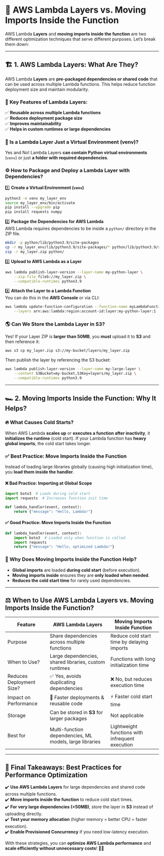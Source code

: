 # 🤔 **AWS Lambda Layers vs. Moving Imports Inside the Function**

AWS Lambda **Layers** and **moving imports inside the function** are two different optimization techniques that serve different purposes. Let’s break them down:

---

## 🏗️ **1. AWS Lambda Layers: What Are They?**

AWS Lambda **Layers** are **pre-packaged dependencies or shared code** that can be used across multiple Lambda functions. This helps reduce function deployment size and maintain modularity.

### 📌 **Key Features of Lambda Layers:**

✅ **Reusable across multiple Lambda functions**  
✅ **Reduces deployment package size**  
✅ **Improves maintainability**  
✅ **Helps in custom runtimes or large dependencies**

### 📂 **Is a Lambda Layer Just a Virtual Environment (venv)?**

Yes and No! Lambda Layers **can contain Python virtual environments** (`venv`) or just **a folder with required dependencies**.

### ⚙️ **How to Package and Deploy a Lambda Layer with Dependencies?**

1️⃣ **Create a Virtual Environment (`venv`)**

```bash
python3 -m venv my_layer_env
source my_layer_env/bin/activate
pip install --upgrade pip
pip install requests numpy
```

2️⃣ **Package the Dependencies for AWS Lambda**  
AWS Lambda requires dependencies to be inside a `python/` directory in the ZIP file.

```bash
mkdir -p python/lib/python3.9/site-packages
cp -r my_layer_env/lib/python3.9/site-packages/* python/lib/python3.9/site-packages/
zip -r my_layer.zip python/
```

3️⃣ **Upload to AWS Lambda as a Layer**

```bash
aws lambda publish-layer-version --layer-name my-python-layer \
    --zip-file fileb://my_layer.zip \
    --compatible-runtimes python3.9
```

4️⃣ **Attach the Layer to a Lambda Function**  
You can do this in the **AWS Console** or via CLI:

```bash
aws lambda update-function-configuration --function-name myLambdaFunction \
    --layers arn:aws:lambda:region:account-id:layer:my-python-layer:1
```

### 🌎 **Can We Store the Lambda Layer in S3?**

Yes! If your Layer ZIP is **larger than 50MB**, you **must** upload it to **S3** and then reference it:

```bash
aws s3 cp my_layer.zip s3://my-bucket/layers/my_layer.zip
```

Then publish the layer by referencing the S3 bucket:

```bash
aws lambda publish-layer-version --layer-name my-large-layer \
    --content S3Bucket=my-bucket,S3Key=layers/my_layer.zip \
    --compatible-runtimes python3.9
```

---

## 🏎️ **2. Moving Imports Inside the Function: Why It Helps?**

### 🔥 **What Causes Cold Starts?**

When AWS Lambda **scales up** or **executes a function after inactivity**, it **initializes the runtime** (cold start). If your Lambda function has **heavy global imports**, the cold start takes longer.

### ✅ **Best Practice: Move Imports Inside the Function**

Instead of loading large libraries globally (causing high initialization time), you **load them inside the handler**.

#### ❌ **Bad Practice: Importing at Global Scope**

```python
import boto3  # Loads during cold start
import requests  # Increases function init time

def lambda_handler(event, context):
    return {"message": "Hello, Lambda!"}
```

#### ✅ **Good Practice: Move Imports Inside the Function**

```python
def lambda_handler(event, context):
    import boto3  # Loaded only when function is called
    import requests
    return {"message": "Hello, optimized Lambda!"}
```

### 📌 **Why Does Moving Imports Inside the Function Help?**

- **Global imports** are loaded **during cold start** (before execution).
- **Moving imports inside** ensures they are **only loaded when needed**.
- **Reduces the cold start time** for rarely used dependencies.

---

## ⚖️ **When to Use AWS Lambda Layers vs. Moving Imports Inside the Function?**

| Feature                  | AWS Lambda Layers                                       | Moving Imports Inside Function                  |
| ------------------------ | ------------------------------------------------------- | ----------------------------------------------- |
| Purpose                  | Share dependencies across multiple functions            | Reduce cold start time by delaying imports      |
| When to Use?             | Large dependencies, shared libraries, custom runtimes   | Functions with long initialization time         |
| Reduces Deployment Size? | ✅ Yes, avoids duplicating dependencies                 | ❌ No, but reduces execution time               |
| Impact on Performance    | 🚀 Faster deployments & reusable code                   | ⚡ Faster cold start time                       |
| Storage                  | Can be stored in **S3** for larger packages             | Not applicable                                  |
| Best for                 | Multi-function dependencies, ML models, large libraries | Lightweight functions with infrequent execution |

---

## 🚀 **Final Takeaways: Best Practices for Performance Optimization**

✔️ **Use AWS Lambda Layers** for large dependencies and shared code across multiple functions.  
✔️ **Move imports inside the function** to reduce cold start times.  
✔️ **For very large dependencies (>50MB)**, store the layer in **S3** instead of uploading directly.  
✔️ **Test your memory allocation** (higher memory = better CPU = faster execution).  
✔️ **Enable Provisioned Concurrency** if you need low-latency execution.

With these strategies, you can **optimize AWS Lambda performance** and **scale efficiently without unnecessary costs**! 🚀🔥
